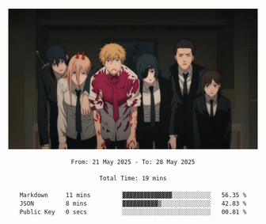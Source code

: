 <!-- Profile image -->
<p align="center">
 <img src="assets/Chainsaw-Man-Himeno-Chainsaw-Man-Denji-Chainsaw-Man-Aki-Chainsaw-Man-Power-Chainsaw-Man-Hirokazu-Arai-Chainsaw-Man-Kobeni-Chainsaw-Man-anime-boys-anime-girls-Anime-screenshot-blood-2202309-1294599272.png" width="1080px">
</p>
<!-- Profile image end -->

<div align="center">
<!--START_SECTION:waka-->

```txt
From: 21 May 2025 - To: 28 May 2025

Total Time: 19 mins

Markdown     11 mins         ▓▓▓▓▓▓▓▓▓▓▓▓▓▓░░░░░░░░░░░   56.35 %
JSON         8 mins          ▓▓▓▓▓▓▓▓▓▓▒░░░░░░░░░░░░░░   42.83 %
Public Key   0 secs          ░░░░░░░░░░░░░░░░░░░░░░░░░   00.81 %
```

<!--END_SECTION:waka-->
</div>
